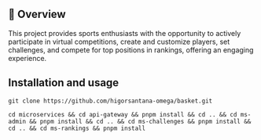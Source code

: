 ## :scroll: Overview
This project provides sports enthusiasts with the opportunity to actively participate in virtual competitions, create and customize players, set challenges, and compete for top positions in rankings, offering an engaging experience.

## Installation and usage
```git clone https://github.com/higorsantana-omega/basket.git```

```cd microservices && cd api-gateway && pnpm install && cd .. && cd ms-admin && pnpm install && cd .. && cd ms-challenges && pnpm install && cd .. && cd ms-rankings && pnpm install```
